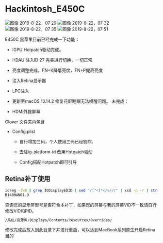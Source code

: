 # Hackintosh_E450C 

![图像 2019-8-22，07 29](https://user-images.githubusercontent.com/9806325/64062526-0c5abd00-cc1a-11e9-8b42-2e1df296b89d.jpg)
![图像 2019-8-22，07 32](https://user-images.githubusercontent.com/9806325/64062519-ee8d5800-cc19-11e9-9d16-c6b96ae1a47d.jpg)
![图像 2019-8-22，07 35](https://user-images.githubusercontent.com/9806325/64062520-f220df00-cc19-11e9-9885-bf9263448288.jpg)
![图像 2019-8-22，07 51](https://user-images.githubusercontent.com/9806325/64062521-f5b46600-cc19-11e9-94b3-7089b40b00be.jpg)



E450C 黑苹果目前已经完成一下功能：

* IGPU Hotpatch驱动完成。

* HDAU 注入ID 27 完美进行切换，一切正常

* 亮度调整完成，FN+K降低亮度，FN+P提高亮度

* 注入Retina显示器

* LPC注入

* 更新至macOS 10.14.2 修复花屏睡眠无法唤醒问题。
未完成：

* HDMi外接屏幕

Clover 文件夹内包含


* Config.plist
    * 自行增加三码，个人使用三码已经剔除。

    * 去除ig-platform-id 改用Hotpatch驱动

    * Config搭配Hotpatch即可引导

## Retina补丁使用
``` bash
ioreg -lw0 | grep IODisplayEDID | sed "/[^<]*</s///" | xxd -p -r | strings -6
B140HAN01.3 
```
查询您的显示屏型号是否符合本补丁，如果您的屏幕与我的屏幕VID不一致请自行修改VID和PID。
``` bash
/系统/资源库/Displays/Contents/Resources/Overrides/
```
修改完成后放入到此目录下并进行重启，可以达到MacBook系列原生开启Retina目的
